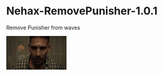 # Nehax-RemovePunisher-1.0.1

Remove Punisher from waves

![ Alt text](punisher-the-punisher.gif) [](punisher-the-punisher.gif)
